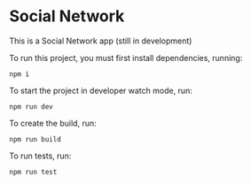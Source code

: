 # Social Network

This is a Social Network app (still in development)

To run this project, you must first install dependencies, running:

```
npm i
```

To start the project in developer watch mode, run:
```
npm run dev
```

To create the build, run:

```
npm run build
```

To run tests, run:

```
npm run test
```
